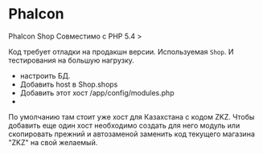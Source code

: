 Phalcon
=======

Phalcon Shop
Совместимо с PHP 5.4 > 

Код требует отладки на продакшн версии. Используемая `Shop`. И тестирования на большую нагрузку.

- настроить БД. 
- Добавить host в Shop.shops
- Добавить этот хост /app/config/modules.php
- 
По умолчанию там стоит уже хост для Казахстана с кодом ZKZ.
Чтобы добавить еще один хост необходимо создать для него модуль или скопировать прежний и автозаменой заменить код текущего магазина "ZKZ" на свой желаемый.
